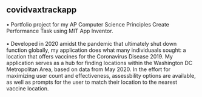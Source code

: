 ## covidvaxtrackapp
• Portfolio project for my AP Computer Science Principles Create Performance Task using MIT App Inventor.<br />
<br />
• Developed in 2020 amidst the pandemic that ultimately shut down function globally, my application does what many individuaals sought: a location that offers vaccines for the Coronavirus Disease 2019. My application serves as a hub for finding locations within the Washington DC Metropolitan Area, based on data from May 2020. In the effort for maximizing user count and effectiveness, assessbility options are available, as well as prompts for the user to match their location to the nearest vaccine location.

